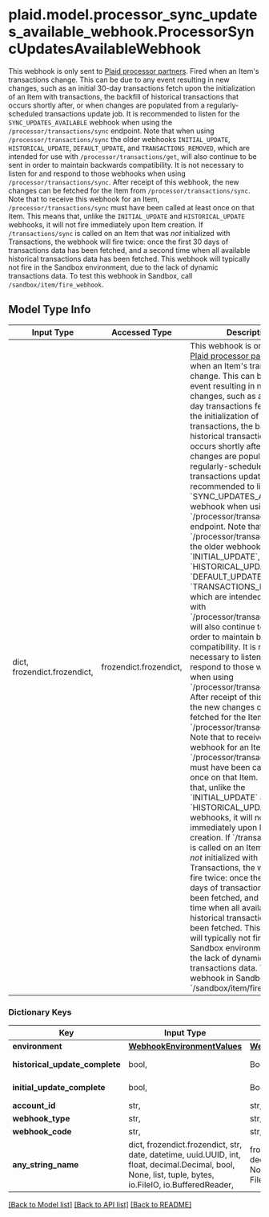 # plaid.model.processor_sync_updates_available_webhook.ProcessorSyncUpdatesAvailableWebhook

This webhook is only sent to [Plaid processor partners](https://plaid.com/docs/auth/partnerships/).  Fired when an Item's transactions change. This can be due to any event resulting in new changes, such as an initial 30-day transactions fetch upon the initialization of an Item with transactions, the backfill of historical transactions that occurs shortly after, or when changes are populated from a regularly-scheduled transactions update job. It is recommended to listen for the `SYNC_UPDATES_AVAILABLE` webhook when using the `/processor/transactions/sync` endpoint. Note that when using `/processor/transactions/sync` the older webhooks `INITIAL_UPDATE`, `HISTORICAL_UPDATE`, `DEFAULT_UPDATE`, and `TRANSACTIONS_REMOVED`, which are intended for use with `/processor/transactions/get`, will also continue to be sent in order to maintain backwards compatibility. It is not necessary to listen for and respond to those webhooks when using `/processor/transactions/sync`.  After receipt of this webhook, the new changes can be fetched for the Item from `/processor/transactions/sync`.  Note that to receive this webhook for an Item, `/processor/transactions/sync` must have been called at least once on that Item. This means that, unlike the `INITIAL_UPDATE` and `HISTORICAL_UPDATE` webhooks, it will not fire immediately upon Item creation. If `/transactions/sync` is called on an Item that was *not* initialized with Transactions, the webhook will fire twice: once the first 30 days of transactions data has been fetched, and a second time when all available historical transactions data has been fetched.  This webhook will typically not fire in the Sandbox environment, due to the lack of dynamic transactions data. To test this webhook in Sandbox, call `/sandbox/item/fire_webhook`.

## Model Type Info
Input Type | Accessed Type | Description | Notes
------------ | ------------- | ------------- | -------------
dict, frozendict.frozendict,  | frozendict.frozendict,  | This webhook is only sent to [Plaid processor partners](https://plaid.com/docs/auth/partnerships/).  Fired when an Item&#x27;s transactions change. This can be due to any event resulting in new changes, such as an initial 30-day transactions fetch upon the initialization of an Item with transactions, the backfill of historical transactions that occurs shortly after, or when changes are populated from a regularly-scheduled transactions update job. It is recommended to listen for the &#x60;SYNC_UPDATES_AVAILABLE&#x60; webhook when using the &#x60;/processor/transactions/sync&#x60; endpoint. Note that when using &#x60;/processor/transactions/sync&#x60; the older webhooks &#x60;INITIAL_UPDATE&#x60;, &#x60;HISTORICAL_UPDATE&#x60;, &#x60;DEFAULT_UPDATE&#x60;, and &#x60;TRANSACTIONS_REMOVED&#x60;, which are intended for use with &#x60;/processor/transactions/get&#x60;, will also continue to be sent in order to maintain backwards compatibility. It is not necessary to listen for and respond to those webhooks when using &#x60;/processor/transactions/sync&#x60;.  After receipt of this webhook, the new changes can be fetched for the Item from &#x60;/processor/transactions/sync&#x60;.  Note that to receive this webhook for an Item, &#x60;/processor/transactions/sync&#x60; must have been called at least once on that Item. This means that, unlike the &#x60;INITIAL_UPDATE&#x60; and &#x60;HISTORICAL_UPDATE&#x60; webhooks, it will not fire immediately upon Item creation. If &#x60;/transactions/sync&#x60; is called on an Item that was *not* initialized with Transactions, the webhook will fire twice: once the first 30 days of transactions data has been fetched, and a second time when all available historical transactions data has been fetched.  This webhook will typically not fire in the Sandbox environment, due to the lack of dynamic transactions data. To test this webhook in Sandbox, call &#x60;/sandbox/item/fire_webhook&#x60;. | 

### Dictionary Keys
Key | Input Type | Accessed Type | Description | Notes
------------ | ------------- | ------------- | ------------- | -------------
**environment** | [**WebhookEnvironmentValues**](WebhookEnvironmentValues.md) | [**WebhookEnvironmentValues**](WebhookEnvironmentValues.md) |  | 
**historical_update_complete** | bool,  | BoolClass,  | Indicates if historical pull information is available. | 
**initial_update_complete** | bool,  | BoolClass,  | Indicates if initial pull information is available. | 
**account_id** | str,  | str,  | The ID of the account. | 
**webhook_type** | str,  | str,  | &#x60;TRANSACTIONS&#x60; | 
**webhook_code** | str,  | str,  | &#x60;SYNC_UPDATES_AVAILABLE&#x60; | 
**any_string_name** | dict, frozendict.frozendict, str, date, datetime, uuid.UUID, int, float, decimal.Decimal, bool, None, list, tuple, bytes, io.FileIO, io.BufferedReader,  | frozendict.frozendict, str, decimal.Decimal, BoolClass, NoneClass, tuple, bytes, FileIO | any string name can be used but the value must be the correct type | [optional]

[[Back to Model list]](../../README.md#documentation-for-models) [[Back to API list]](../../README.md#documentation-for-api-endpoints) [[Back to README]](../../README.md)

